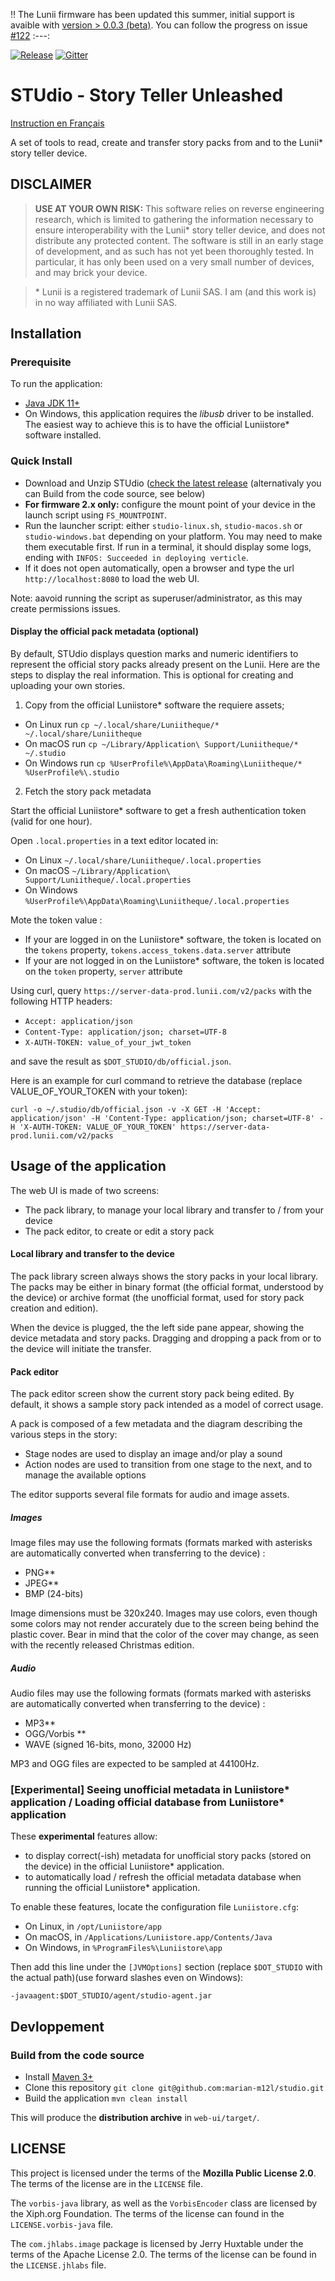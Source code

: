 :bangbang: The Lunii firmware has been updated this summer, initial support is avaible with [version > 0.0.3 (beta)](https://github.com/marian-m12l/studio/releases). You can follow the progress on issue [#122](https://github.com/marian-m12l/studio/issues/122)
:---:

[![Release](https://img.shields.io/github/v/release/marian-m12l/studio)](https://github.com/marian-m12l/studio/releases/latest)
[![Gitter](https://badges.gitter.im/STUdio-Story-Teller-Unleashed/general.svg)](https://gitter.im/STUdio-Story-Teller-Unleashed/general?utm_source=badge&utm_medium=badge&utm_campaign=pr-badge)

# STUdio - Story Teller Unleashed


[Instruction en Français](README_fr.md)

A set of tools to read, create and transfer story packs from and to the Lunii\* story teller device.


## DISCLAIMER

> **USE AT YOUR OWN RISK:** This software relies on reverse engineering research, which is limited to gathering the information necessary to ensure interoperability with the Lunii\* story teller device, and does not distribute any protected content.
> The software is still in an early stage of development, and as such has not yet been thoroughly tested. In particular, it has only been used on a very small number of devices, and may brick your device.

> \* Lunii is a registered trademark of Lunii SAS. I am (and this work is) in no way affiliated with Lunii SAS.


## Installation

### Prerequisite

To run the application:
* [Java JDK 11+](https://www.oracle.com/java/technologies/javase-downloads.html)
* On Windows, this application requires the _libusb_ driver to be installed. The easiest way to achieve this is to have
the official Luniistore\* software installed.

### Quick Install

* Download and Unzip STUdio ([check the latest release](https://github.com/marian-m12l/studio/releases/latest) (alternativaly you can Build from the code source, see below)
* **For firmware 2.x only:** configure the mount point of your device in the launch script using `FS_MOUNTPOINT`.
* Run the launcher script: either `studio-linux.sh`, `studio-macos.sh` or `studio-windows.bat` depending on your platform. You may need to make them executable first.
If run in a terminal, it should display some logs, ending with `INFOS: Succeeded in deploying verticle`.
* If it does not open automatically, open a browser and type the url `http://localhost:8080` to load the web UI.

Note: aavoid running the script as superuser/administrator, as this may create permissions issues.

#### Display the official pack metadata (optional)

By default, STUdio displays question marks and numeric identifiers to represent the official story packs already present on the Lunii. Here are the steps to display the real information. This is optional for creating and uploading your own stories.

1) Copy from the official Luniistore\* software the requiere assets;

  * On Linux run `cp ~/.local/share/Luniitheque/* ~/.local/share/Luniitheque`
  * On macOS run `cp ~/Library/Application\ Support/Luniitheque/* ~/.studio`
  * On Windows run `cp %UserProfile%\AppData\Roaming\Luniitheque/* %UserProfile%\.studio`

2) Fetch the story pack metadata

Start the official Luniistore\* software to get a fresh authentication token (valid for one hour).

Open `.local.properties` in a text editor located in:
  * On Linux `~/.local/share/Luniitheque/.local.properties`
  * On macOS `~/Library/Application\ Support/Luniitheque/.local.properties`
  * On Windows `%UserProfile%\AppData\Roaming\Luniitheque/.local.properties`

Mote the token value :
  * If your are logged in on the Luniistore\* software, the token is located on the `tokens` property, `tokens.access_tokens.data.server` attribute
  * If your are not logged in on the Luniistore\* software, the token is located on the `token` property, `server` attribute
  
Using curl, query `https://server-data-prod.lunii.com/v2/packs` with the following HTTP headers:
  * `Accept: application/json`
  * `Content-Type: application/json; charset=UTF-8`
  * `X-AUTH-TOKEN: value_of_your_jwt_token`
  
and save the result as `$DOT_STUDIO/db/official.json`.

Here is an example for curl command to retrieve the database (replace VALUE_OF_YOUR_TOKEN with your token):
```
curl -o ~/.studio/db/official.json -v -X GET -H 'Accept: application/json' -H 'Content-Type: application/json; charset=UTF-8' -H 'X-AUTH-TOKEN: VALUE_OF_YOUR_TOKEN' https://server-data-prod.lunii.com/v2/packs
```

## Usage of the application

The web UI is made of two screens:

* The pack library, to manage your local library and transfer to / from your device
* The pack editor, to create or edit a story pack

#### Local library and transfer to the device

The pack library screen always shows the story packs in your local library. The packs may be either in binary format (the official format, understood by the device) or archive format (the unofficial format, used for story pack creation and edition).

When the device is plugged, the the left side pane appear, showing the device metadata and story packs. Dragging and dropping a pack from or to the device will initiate the transfer.

#### Pack editor

The pack editor screen show the current story pack being edited. By default, it shows a sample story pack intended as a model of correct usage.

A pack is composed of a few metadata and the diagram describing the various steps in the story:

* Stage nodes are used to display an image and/or play a sound
* Action nodes are used to transition from one stage to the next, and to manage the available options

The editor supports several file formats for audio and image assets.

##### Images

Image files may use the following formats (formats marked with asterisks are automatically converted when transferring
to the device) :
* PNG\*\*
* JPEG\*\*
* BMP (24-bits)

Image dimensions must be 320x240. Images may use colors, even though some colors may not render accurately due to
the screen being behind the plastic cover. Bear in mind that the color of the cover may change, as seen with the
recently released Christmas edition.

##### Audio

Audio files may use the following formats (formats marked with asterisks are automatically converted when transferring
to the device) :
* MP3\*\*
* OGG/Vorbis \*\*
* WAVE (signed 16-bits, mono, 32000 Hz)

MP3 and OGG files are expected to be sampled at 44100Hz.

### [Experimental] Seeing unofficial metadata in Luniistore\* application / Loading official database from Luniistore\* application

These **experimental** features allow:
* to display correct(-ish) metadata for unofficial story packs (stored on the device) in the official Luniistore\* application.
* to automatically load / refresh the official metadata database when running the official Luniistore\* application.

To enable these features, locate the configuration file `Luniistore.cfg`:
  * On Linux, in `/opt/Luniistore/app`
  * On macOS, in `/Applications/Luniistore.app/Contents/Java`
  * On Windows, in `%ProgramFiles%\Luniistore\app`

Then add this line under the `[JVMOptions]` section (replace `$DOT_STUDIO` with the actual path)(use forward slashes
even on Windows):

```
-javaagent:$DOT_STUDIO/agent/studio-agent.jar
```


## Devloppement

### Build from the code source

* Install [Maven 3+](https://maven.apache.org/index.html)
* Clone this repository `git clone git@github.com:marian-m12l/studio.git`
* Build the application `mvn clean install`

This will produce the **distribution archive** in `web-ui/target/`.


LICENSE
-------

This project is licensed under the terms of the **Mozilla Public License 2.0**. The terms of the license are in
the `LICENSE` file.

The `vorbis-java` library, as well as the `VorbisEncoder` class are licensed by the Xiph.org Foundation. The terms of
the license can found in the `LICENSE.vorbis-java` file.

The `com.jhlabs.image` package is licensed by Jerry Huxtable under the terms of the Apache License 2.0. The terms of
the license can be found in the `LICENSE.jhlabs` file.
